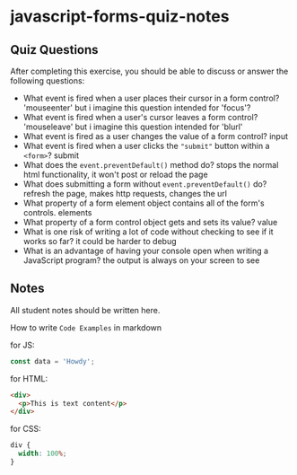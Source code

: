 # javascript-forms-quiz-notes

## Quiz Questions

After completing this exercise, you should be able to discuss or answer the following questions:

- What event is fired when a user places their cursor in a form control?
  'mouseenter' but i imagine this question intended for 'focus'?
- What event is fired when a user's cursor leaves a form control?
  'mouseleave' but i imagine this question intended for 'blurl'
- What event is fired as a user changes the value of a form control?
  input
- What event is fired when a user clicks the `"submit"` button within a `<form>`?
  submit
- What does the `event.preventDefault()` method do?
  stops the normal html functionality, it won't post or reload the page
- What does submitting a form without `event.preventDefault()` do?
  refresh the page, makes http requests, changes the url
- What property of a form element object contains all of the form's controls.
  elements
- What property of a form control object gets and sets its value?
  value
- What is one risk of writing a lot of code without checking to see if it works so far?
  it could be harder to debug
- What is an advantage of having your console open when writing a JavaScript program?
  the output is always on your screen to see

## Notes

All student notes should be written here.

How to write `Code Examples` in markdown

for JS:

```javascript
const data = 'Howdy';
```

for HTML:

```html
<div>
  <p>This is text content</p>
</div>
```

for CSS:

```css
div {
  width: 100%;
}
```
